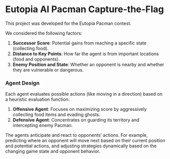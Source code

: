# Eutopia AI Pacman Capture-the-Flag

This project was developed for the Eutopia Pacman contest.

We considered the following factors:

1. **Successor Score**: Potential gains from reaching a specific state (collecting food).
2. **Distance to Key Points**: How far the agent is from important locations (food and opponents).
3. **Enemy Position and State**: Whether an opponent is nearby and whether they are vulnerable or dangerous.

### Agent Design

Each agent evaluates possible actions (like moving in a direction) based on a heuristic evaluation function:

1. **Offensive Agent**: Focuses on maximizing score by aggressively collecting food items and evading ghosts.
2. **Defensive Agent**: Concentrates on guarding its territory and intercepting enemy Pacman.

The agents anticipate and react to opponents’ actions. For example, predicting where an opponent will move next based on their current position and potential actions, and adjusting strategies dynamically based on the changing game state and opponent behavior.

